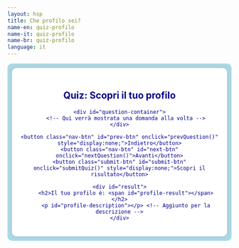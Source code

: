 ```yaml
---
layout: hsp
title: Che profilo sei?
name-en: quiz-profilo
name-it: quiz-profilo
name-br: quiz-profilo
language: it
---
```


<section style="background-color: lightblue; color: darkblue; padding: 10px; border-radius: 10px;">
  <div class="quiz-container">
    <h1>Quiz: Scopri il tuo profilo</h1>
    
    <div id="question-container">
        <!-- Qui verrà mostrata una domanda alla volta -->
    </div>
    
    <button class="nav-btn" id="prev-btn" onclick="prevQuestion()" style="display:none;">Indietro</button>
    <button class="nav-btn" id="next-btn" onclick="nextQuestion()">Avanti</button>
    <button class="submit-btn" id="submit-btn" onclick="submitQuiz()" style="display:none;">Scopri il risultato</button>

    <div id="result">
        <h2>Il tuo profilo è: <span id="profile-result"></span></h2>
        <p id="profile-description"></p> <!-- Aggiunto per la descrizione -->
    </div>

  </div>

<script>
    const questions = [
        { 
            question: "Quale di questi ambienti ti fa sentire più rilassato?",
            answers: ["/assets/img/blu1.jpg", "/assets/img/giallo1.jpg", "/assets/img/verde1.jpg", "/assets/img/arancione1.jpg", "/assets/img/bianco1.jpg", "/assets/img/rosso1.jpg"]
        },
        { 
            question: "Quale di queste cucine sembra la più funzionale per il tuo stile di vita?",
            answers: ["/assets/img/blu2.jpg", "/assets/img/giallo2.jpg", "/assets/img/verde2.jpg", "/assets/img/arancione2.jpg", "/assets/img/bianco2.jpg", "/assets/img/rosso2.jpg"]
        },
        { 
            question: "Quale di questi ambienti di lavoro ti fa sentire più produttivo?",
            answers: ["/assets/img/blu3.jpg", "/assets/img/giallo3.jpg", "/assets/img/verde3.jpg", "/assets/img/arancione3.jpg", "/assets/img/bianco3.jpg", "/assets/img/rosso3.jpg"]
        },
        { 
            question: "Quale di queste sale da pranzo sarebbe lo spazio perfetto per un pasto in famiglia?",
            answers: ["/assets/img/blu4.jpg", "/assets/img/giallo4.jpg", "/assets/img/verde4.jpg", "/assets/img/arancione4.jpg", "/assets/img/bianco4.jpg", "/assets/img/rosso4.jpg"]
        },
        { 
            question: "Quale di questi bagni ti fa sentire più rinvigorito?",
            answers: ["/assets/img/blu5.jpg", "/assets/img/giallo5.jpg", "/assets/img/verde5.jpg", "/assets/img/arancione5.jpg", "/assets/img/bianco5.jpg", "/assets/img/rosso5.jpg"]
        },
        { 
            question: "Quale di questi elementi decorativi vorresti avere a casa tua?",
            answers: ["/assets/img/blu6.jpg", "/assets/img/giallo6.jpg", "/assets/img/verde6.jpg", "/assets/img/arancione6.jpg", "/assets/img/bianco6.jpg", "/assets/img/rosso6.jpg"]
        }
    ];

    const profiles = [
        { color: "Blu", description: "Sei una persona calma e riflessiva. Ti piace l'armonia e la tranquillità." },
        { color: "Giallo", description: "Sei solare e pieno di energia. Ti piace socializzare e portare gioia agli altri." },
        { color: "Verde", description: "Sei equilibrato e attento all'ambiente. Apprezzi la natura e la serenità." },
        { color: "Arancione", description: "Sei creativo e avventuroso. Ti piace esplorare nuove idee e esperienze." },
        { color: "Bianco", description: "Sei una persona semplice e autentica. Ti piace la chiarezza e la purezza." },
        { color: "Rosso", description: "Sei passionale e determinato. Ti piace affrontare le sfide con coraggio." }
    ]; // Profilo e descrizione

    let currentQuestion = 0; // Tiene traccia della domanda corrente
    let swiper; // Per inizializzare Swiper

    // Funzione per caricare la domanda corrente
    function loadQuestion(questionIndex) {
        const questionContainer = document.getElementById("question-container");
        questionContainer.innerHTML = ""; // Pulisce il contenuto corrente

        const questionElement = document.createElement("div");
        questionElement.classList.add("question");
        
        const questionTitle = document.createElement("h3");
        questionTitle.textContent = `${questionIndex + 1}. ${questions[questionIndex].question}`;
        questionElement.appendChild(questionTitle);

        // Istruzione per scorrere
        const instruction = document.createElement("p");
        instruction.textContent = "Scorri a destra o a sinistra per vedere di più.";
        instruction.style.fontStyle = "italic";
        questionElement.appendChild(instruction);
        
        // Creazione dello slider
        const swiperContainer = document.createElement("div");
        swiperContainer.classList.add("swiper-container");
        
        const swiperWrapper = document.createElement("div");
        swiperWrapper.classList.add("swiper-wrapper");

        // Aggiungi le immagini alle slide
        questions[questionIndex].answers.forEach((answer, i) => {
            const slide = document.createElement("div");
            slide.classList.add("swiper-slide");
            const img = document.createElement("img");
            img.src = answer;
            img.alt = `Profilo ${i + 1}`;
            img.dataset.profile = i;
            img.onclick = () => selectAnswer(questionIndex, i);
            slide.appendChild(img);
            swiperWrapper.appendChild(slide);
        });

        swiperContainer.appendChild(swiperWrapper);
        questionElement.appendChild(swiperContainer);
        questionContainer.appendChild(questionElement);
        
        // Inizializza Swiper
        swiper = new Swiper(swiperContainer, {
            loop: false,
            pagination: {
                el: '.swiper-pagination',
                clickable: true,
            },
            navigation: {
                nextEl: '.swiper-button-next',
                prevEl: '.swiper-button-prev',
            },
            on: {
                slideChange: function () {
                    // Aggiorna la risposta selezionata in base alla slide corrente
                    const currentIndex = swiper.activeIndex;
                    questions[questionIndex].selectedProfile = currentIndex;
                }
            }
        });
        
        // Controllo visibilità pulsanti
        document.getElementById("prev-btn").style.display = questionIndex > 0 ? "inline-block" : "none";
        document.getElementById("next-btn").style.display = questionIndex < questions.length - 1 ? "inline-block" : "none";
        document.getElementById("submit-btn").style.display = questionIndex === questions.length - 1 ? "inline-block" : "none";
    }

    // Funzione per selezionare una risposta
    function selectAnswer(questionIndex, profileIndex) {
        // Assegna il profilo alla domanda selezionata
        questions[questionIndex].selectedProfile = profileIndex;
    }

    // Funzione per andare alla domanda successiva
    function nextQuestion() {
        if (currentQuestion < questions.length - 1) {
            currentQuestion++;
            loadQuestion(currentQuestion);
        }
    }

    // Funzione per tornare alla domanda precedente
    function prevQuestion() {
        if (currentQuestion > 0) {
            currentQuestion--;
            loadQuestion(currentQuestion);
        }
    }

    // Funzione per calcolare il risultato
    function submitQuiz() {
        profiles.forEach(profile => profile.score = 0); // Resetta i punteggi

        // Conta i punteggi per ciascun profilo
        questions.forEach(q => {
            if (q.selectedProfile !== undefined) {
                profiles[q.selectedProfile].score++;
            }
        });

        // Trova il profilo con il punteggio massimo
        const maxScore = Math.max(...profiles.map(profile => profile.score));
        const resultProfiles = profiles
            .filter(profile => profile.score === maxScore);

        // Mostra il risultato
        const resultElement = document.getElementById("result");
        const profileResult = document.getElementById("profile-result");
        const profileDescription = document.getElementById("profile-description");

        profileResult.textContent = resultProfiles.map(profile => profile.color).join(" e ");
        profileDescription.textContent = resultProfiles.map(profile => profile.description).join(" ");
        resultElement.style.display = "block";
    }

    // Carica la prima domanda all'avvio
    window.onload = () => loadQuestion(currentQuestion);
</script>

  <style>
    .quiz-container {
      max-width: 800px;
      margin: 0 auto;
      padding: 20px;
      background-color: #fff;
      border-radius: 10px;
      box-shadow: 0 0 10px rgba(0, 0, 0, 0.1);
      text-align: center;
    }

    .question {
      margin-bottom: 20px;
    }

    .question h3 {
      font-size: 1.5em;
      margin-bottom: 20px;
    }

    /* Stile per il contenitore Swiper */
    .swiper-container {
      width: 100%;
      height: 250px;
      overflow: hidden;
      position: relative;
    }

    .swiper-slide {
      display: flex;
      justify-content: center;
      align-items: center;
      cursor: pointer;
    width: 80%; /* Mostra solo il 80% di ogni slide */
    margin: 0 auto;
    }

    /* Stile per le immagini */
    .swiper-slide img {
      width: 100%;
      height: auto;
      object-fit: cover;
      border-radius: 10px;
    }

    .submit-btn,
    .nav-btn {
      display: block;
      margin: 20px auto;
      padding: 10px 20px;
      background-color: #3498db;
      color: #fff;
      border: none;
      border-radius: 5px;
      cursor: pointer;
      font-size: 16px;
    }

    .submit-btn:hover,
    .nav-btn:hover {
      background-color: #2980b9;
    }

    #result {
      display: none;
      margin-top: 20px;
    }

    #result h2 {
      font-size: 1.5em;
      color: #3498db;
    }


  </style>

</section>
